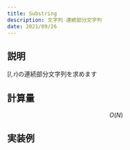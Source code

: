 ```yaml
---
title: Substring
description: 文字列 連続部分文字列
date: 2021/09/26
---
```


## 説明
$[l,r)$の連続部分文字列を求めます

## 計算量
$$
O(N)
$$

## 実装例

```cpp import=/assets/Library/string/substr.cpp
```
